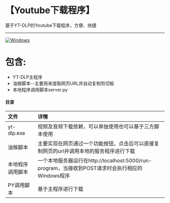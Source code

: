 # 【Youtube下载程序】
基于YT-DLP的Youtube下载程序，方便、快捷 <br>
***
<!-- MANPAGE: BEGIN EXCLUDED SECTION -->
[![Windows](https://img.shields.io/badge/-Windows_x64-blue.svg?style=for-the-badge&logo=windows)](https://github.com/yt-dlp/yt-dlp/releases/latest/download/yt-dlp.exe)
<!-- MANPAGE: END EXCLUDED SECTION -->
# 包含:<br>
* YT-DLP主程序<br>
* 油猴脚本--主要用来提取网页URL并自动复制剪切板<br>
* 本地程序调用脚本server.py<br>
#### 目录

文件|详情
:---|:---
yt-dlp.exe|视频及音频下载依赖，可以单独使用也可以基于三方脚本使用
油猴脚本|主要实现在网页通过一个功能按钮，点击后可以直接复制网页的url并调用本地的服务程序进行下载
本地程序调用脚本|一个本地服务器运行在http://localhost:5000/run-program，当接收到POST请求时会执行相应的Windows程序
PY调用脚本|基于主程序进行下载

